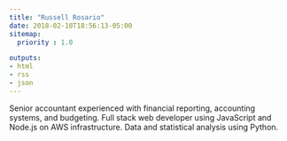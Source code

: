```yaml
---
title: "Russell Rosario"
date: 2018-02-10T18:56:13-05:00
sitemap:
  priority : 1.0

outputs:
- html
- rss
- json
---
```

<p>Senior accountant experienced with financial reporting, accounting systems, and budgeting. Full stack web developer using JavaScript and Node.js on AWS infrastructure. Data and statistical analysis using Python.</p>
